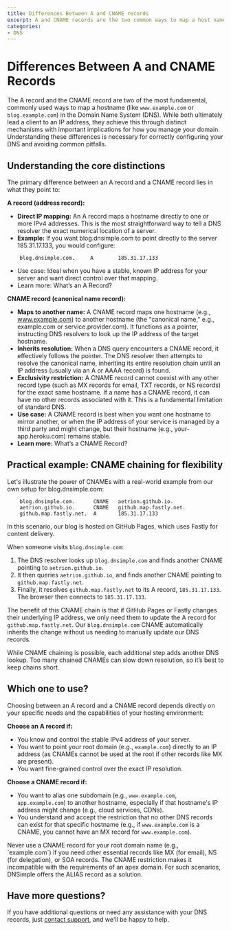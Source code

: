 ```yaml
---
title: Differences Between A and CNAME records
excerpt: A and CNAME records are the two common ways to map a host name to an address. This article explains the differences between these two records.
categories:
- DNS
---
```


# Differences Between A and CNAME Records

The A record and the CNAME record are two of the most fundamental, commonly used ways to map a hostname (like `www.example.com` or `blog.example.com`) in the Domain Name System (DNS). While both ultimately lead a client to an IP address, they achieve this through distinct mechanisms with important implications for how you manage your domain. 
Understanding these differences is necessary for correctly configuring your DNS and avoiding common pitfalls.

## Understanding the core distinctions

The primary difference between an A record and a CNAME record lies in what they point to:

**A record (address record):**
- **Direct IP mapping:** An A record maps a hostname directly to one or more IPv4 addresses. This is the most straightforward way to tell a DNS resolver the exact numerical location of a server.
- **Example:** If you want blog.dnsimple.com to point directly to the server 185.31.17.133, you would configure:
```
    blog.dnsimple.com.     A        185.31.17.133
```
- Use case: Ideal when you have a stable, known IP address for your server and want direct control over that mapping.
- Learn more: What’s an A Record?

**CNAME record (canonical name record):**
- **Maps to another name:** A CNAME record maps one hostname (e.g., www.example.com) to another hostname (the "canonical name," e.g., example.com or service.provider.com). It functions as a pointer, instructing DNS resolvers to look up the IP address of the target hostname.
- **Inherits resolution:** When a DNS query encounters a CNAME record, it effectively follows the pointer. The DNS resolver then attempts to resolve the canonical name, inheriting its entire resolution chain until an IP address (usually via an A or AAAA record) is found.
- **Exclusivity restriction:** A CNAME record cannot coexist with any other record type (such as MX records for email, TXT records, or NS records) for the exact same hostname. If a name has a CNAME record, it can have no other records associated with it. This is a fundamental limitation of standard DNS.
- **Use case:** A CNAME record is best when you want one hostname to mirror another, or when the IP address of your service is managed by a third party and might change, but their hostname (e.g., your-app.heroku.com) remains stable.
- **Learn more:** What’s a CNAME Record?

## Practical example: CNAME chaining for flexibility

Let's illustrate the power of CNAMEs with a real-world example from our own setup for blog.dnsimple.com:

```
    blog.dnsimple.com.      CNAME   aetrion.github.io.
    aetrion.github.io.      CNAME   github.map.fastly.net.
    github.map.fastly.net.  A       185.31.17.133
```

In this scenario, our blog is hosted on GitHub Pages, which uses Fastly for content delivery. 

When someone visits `blog.dnsimple.com`:
1. The DNS resolver looks up `blog.dnsimple.com` and finds another CNAME pointing to `aetrion.github.io`.
1. It then queries `aetrion.github.io`, and finds another CNAME pointing to `github.map.fastly.net`.
1. Finally, it resolves `github.map.fastly.net` to its A record, `185.31.17.133`. The browser then connects to `185.31.17.133`.

The benefit of this CNAME chain is that if GitHub Pages or Fastly changes their underlying IP address, we only need them to update the A record for `github.map.fastly.net`. Our `blog.dnsimple.com` CNAME automatically inherits the change without us needing to manually update our DNS records.

<info>
While CNAME chaining is possible, each additional step adds another DNS lookup. Too many chained CNAMEs can slow down resolution, so it’s best to keep chains short.
</info>

## Which one to use?
Choosing between an A record and a CNAME record depends directly on your specific needs and the capabilities of your hosting environment:

**Choose an A record if:**
- You know and control the stable IPv4 address of your server.
- You want to point your root domain (e.g., `example.com`) directly to an IP address (as CNAMEs cannot be used at the root if other records like MX are present).
- You want fine-grained control over the exact IP resolution.

**Choose a CNAME record if:**
- You want to alias one subdomain (e.g., `www.example.com`, `app.example.com`) to another hostname, especially if that hostname's IP address might change (e.g., cloud services, CDNs).
- You understand and accept the restriction that no other DNS records can exist for that specific hostname (e.g., if `www.example.com` is a CNAME, you cannot have an MX record for `www.example.com`).

<warning>
Never use a CNAME record for your root domain name (e.g., `example.com`) if you need other essential records like MX (for email), NS (for delegation), or SOA records. The CNAME restriction makes it incompatible with the requirements of an apex domain. For such scenarios, DNSimple offers the ALIAS record as a solution. 
</warning>

## Have more questions?
If you have additional questions or need any assistance with your DNS records, just [contact support](https://dnsimple.com/feedback), and we'll be happy to help.
